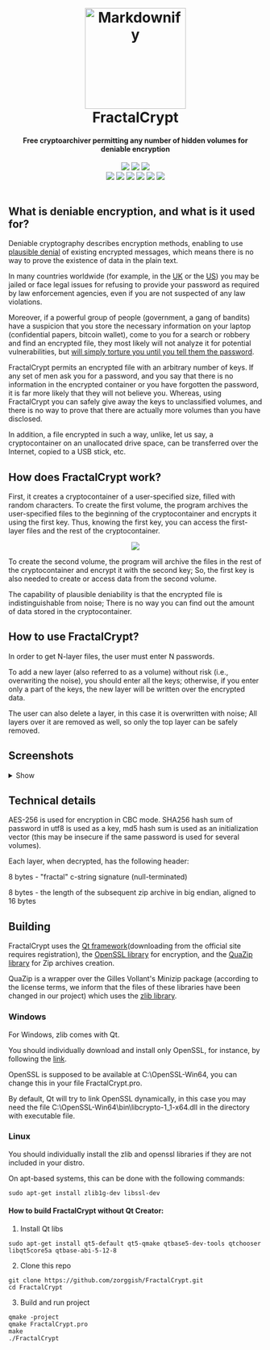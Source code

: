 <div align="center">
  <h1>
  <br>
  <img src="https://raw.githubusercontent.com/zorggish/FractalCryptGUI/master/logo.png" alt="Markdownify" width="200">
  <br>
  FractalCrypt
  <br>
  </h1>
  
  <h4>Free cryptoarchiver permitting any number of hidden volumes for deniable encryption</h4>

  <img src="https://forthebadge.com/images/badges/made-with-c-plus-plus.svg">
  <img src="https://forthebadge.com/images/badges/powered-by-qt.svg">
  <img src="https://forthebadge.com/images/badges/built-with-love.svg">
  <br>
  <img src="https://img.shields.io/travis/zorggish/FractalCryptGUI?style=flat-square">
  <img src="https://img.shields.io/github/stars/zorggish/FractalCryptGUI?style=flat-square">
  <img src="https://img.shields.io/codacy/grade/98d263fe8c7b4f879f2e365b94f80d75?style=flat-square">
  <img src="https://img.shields.io/github/license/zorggish/FractalCryptGUI?style=flat-square">
  <img src="https://img.shields.io/github/languages/code-size/zorggish/FractalCryptGUI?style=flat-square">
  <img src="https://img.shields.io/badge/contributions-welcome!-success?style=flat-square">
</div>
<br>

## What is deniable encryption, and what is it used for?
Deniable cryptography describes encryption methods, enabling to use [plausible denial](https://en.wikipedia.org/wiki/Plausible_deniability#Use_in_cryptography) of existing encrypted messages, which means there is no way to prove the existence of data in the plain text.

In many countries worldwide (for example, in the [UK](https://www.theverge.com/2017/5/17/15653786/rabbani-encryption-password-charged-terrorism-uk-airport) or the [US](https://www.theregister.com/2017/08/30/ex_cop_jailed_for_not_decrypting_data/)) you may be jailed or face legal issues for refusing to provide your password as required by law enforcement agencies, even if you are not suspected of any law violations.

Moreover, if a powerful group of people (government, a gang of bandits) have a suspicion that you store the necessary information on your laptop (confidential papers, bitcoin wallet), come to you for a search or robbery and find an encrypted file, they most likely will not analyze it for potential vulnerabilities, but [will simply torture you until you tell them the password](https://imgs.xkcd.com/comics/security.png).

FractalCrypt permits an encrypted file with an arbitrary number of keys. If any set of men ask you for a password, and you say that there is no information in the encrypted container or you have forgotten the password, it is far more likely that they will not believe you. Whereas, using FractalCrypt you can safely give away the keys to unclassified volumes, and there is no way to prove that there are actually more volumes than you have disclosed.

In addition, a file encrypted in such a way, unlike, let us say, a cryptocontainer on an unallocated drive space, can be transferred over the Internet, copied to a USB stick, etc.


## How does FractalCrypt work?
First, it creates a cryptocontainer of a user-specified size, filled with random characters. To create the first volume, the program archives the user-specified files to the beginning of the cryptocontainer and encrypts it using the first key. Thus, knowing the first key, you can access the first-layer files and the rest of the cryptocontainer.

<div align="center"><img src="https://i.ibb.co/FqY309M/file-struct.png"></div>

To create the second volume, the program will archive the files in the rest of the cryptocontainer and encrypt it with the second key; So, the first key is also needed to create or access data from the second volume.

The capability of plausible deniability is that the encrypted file is indistinguishable from noise; There is no way you can find out the amount of data stored in the cryptocontainer.

## How to use FractalCrypt?
In order to get N-layer files, the user must enter N passwords.

To add a new layer (also referred to as a volume) without risk (i.e., overwriting the noise), you should enter all the keys; otherwise, if you enter only a part of the keys, the new layer will be written over the encrypted data.

The user can also delete a layer, in this case it is overwritten with noise; All layers over it are removed as well, so only the top layer can be safely removed.

## Screenshots
<details>
  <summary>Show</summary>
  <p>Startup window</p><img src="https://i.ibb.co/qyNXL68/1.png"><br>
  <p>Creating new container</p><img src="https://i.ibb.co/LxFWNx2/2.png"><br>
  <p>Main window. Two passwords are entered, so it is possible to get the files of the second volume or create a third one </p><br><img src="https://i.ibb.co/gvXXJSZ/3.png">
  <p>Archive creation window</p><img src="https://i.ibb.co/7tNHd3v/4.png"><br>
</details>

## Technical details 
AES-256 is used for encryption in CBC mode. SHA256 hash sum of password in utf8 is used as a key, md5 hash sum is used as an initialization vector (this may be insecure if the same password is used for several volumes).

Each layer, when decrypted, has the following header:

8 bytes - "fractal" c-string signature (null-terminated)

8 bytes - the length of the subsequent zip archive in big endian, aligned to 16 bytes

## Building
FractalCrypt uses the [Qt framework](https://account.qt.io/downloads)(downloading from the official site requires registration), the [OpenSSL library](https://www.openssl.org/) for encryption, and the [QuaZip library](http://quazip.sourceforge.net/) for Zip archives creation.

QuaZip is a wrapper over the Gilles Vollant's Minizip package (according to the license terms, we inform that the files of these libraries have been changed in our project) which uses the [zlib library](https://www.zlib.net/).

### Windows
For Windows, zlib comes with Qt.

You should individually download and install only OpenSSL, for instance, by following the [link](https://slproweb.com/products/Win32OpenSSL.html).

OpenSSL is supposed to be available at C:\OpenSSL-Win64, you can change this in your file FractalCrypt.pro. 

By default, Qt will try to link OpenSSL dynamically, in this case you may need the file C:\OpenSSL-Win64\bin\libcrypto-1_1-x64.dll in the directory with executable file.

### Linux
You should individually install the zlib and openssl libraries if they are not included in your distro.

On apt-based systems, this can be done with the following commands:
```
sudo apt-get install zlib1g-dev libssl-dev
```
#### How to build FractalCrypt without Qt Creator:
1. Install Qt libs
```
sudo apt-get install qt5-default qt5-qmake qtbase5-dev-tools qtchooser libqt5core5a qtbase-abi-5-12-8
```
2. Clone this repo
```
git clone https://github.com/zorggish/FractalCrypt.git
cd FractalCrypt
```
3. Build and run project
```
qmake -project
qmake FractalCrypt.pro
make
./FractalCrypt
```
